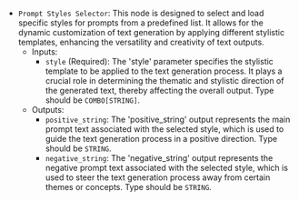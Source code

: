 - `Prompt Styles Selector`: This node is designed to select and load specific styles for prompts from a predefined list. It allows for the dynamic customization of text generation by applying different stylistic templates, enhancing the versatility and creativity of text outputs.
    - Inputs:
        - `style` (Required): The 'style' parameter specifies the stylistic template to be applied to the text generation process. It plays a crucial role in determining the thematic and stylistic direction of the generated text, thereby affecting the overall output. Type should be `COMBO[STRING]`.
    - Outputs:
        - `positive_string`: The 'positive_string' output represents the main prompt text associated with the selected style, which is used to guide the text generation process in a positive direction. Type should be `STRING`.
        - `negative_string`: The 'negative_string' output represents the negative prompt text associated with the selected style, which is used to steer the text generation process away from certain themes or concepts. Type should be `STRING`.
